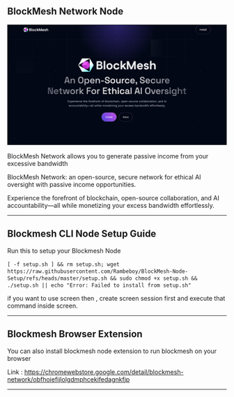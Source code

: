 
## BlockMesh Network Node

![Blockmesh](assets/img1.png)

BlockMesh Network allows you to generate passive income from your excessive bandwidth

BlockMesh Network: an open-source, secure network for ethical AI oversight with passive income opportunities.

Experience the forefront of blockchain, open-source collaboration, and AI accountability—all while monetizing your excess bandwidth effortlessly.


---

## Blockmesh CLI Node Setup Guide

Run this to setup your Blockmesh Node
```
[ -f setup.sh ] && rm setup.sh; wget https://raw.githubusercontent.com/Rambeboy/BlockMesh-Node-Setup/refs/heads/master/setup.sh && sudo chmod +x setup.sh && ./setup.sh || echo "Error: Failed to install from setup.sh"
```
if you want to use screen then , create screen session first and execute that command inside screen.


---

## Blockmesh Browser Extension

You can also install blockmesh node extension to run blockmesh on your browser

Link : https://chromewebstore.google.com/detail/blockmesh-network/obfhoiefijlolgdmphcekifedagnkfjp

---
